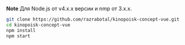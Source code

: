 **Note** Для Node.js от v4.x.x версии и nmp от 3.x.x.

```bash
git clone https://github.com/razrabotal/kinopoisk-concept-vue.git
cd kinopoisk-concept-vue
npm install
npm start
```
